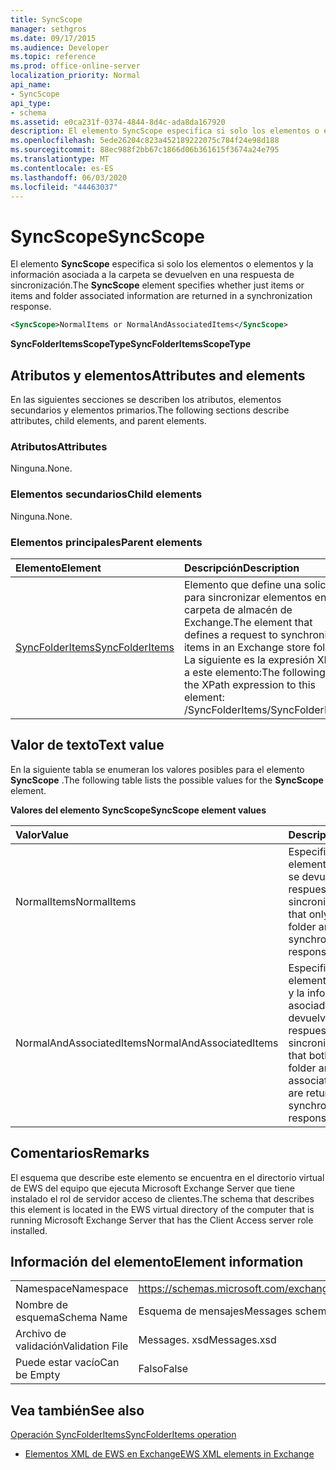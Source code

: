 ```yaml
---
title: SyncScope
manager: sethgros
ms.date: 09/17/2015
ms.audience: Developer
ms.topic: reference
ms.prod: office-online-server
localization_priority: Normal
api_name:
- SyncScope
api_type:
- schema
ms.assetid: e0ca231f-0374-4844-8d4c-ada8da167920
description: El elemento SyncScope especifica si solo los elementos o elementos y la información asociada a la carpeta se devuelven en una respuesta de sincronización.
ms.openlocfilehash: 5ede26204c823a452189222075c784f24e98d188
ms.sourcegitcommit: 88ec988f2bb67c1866d06b361615f3674a24e795
ms.translationtype: MT
ms.contentlocale: es-ES
ms.lasthandoff: 06/03/2020
ms.locfileid: "44463037"
---
```

# <a name="syncscope"></a><span data-ttu-id="96eb8-103">SyncScope</span><span class="sxs-lookup"><span data-stu-id="96eb8-103">SyncScope</span></span>

<span data-ttu-id="96eb8-104">El elemento **SyncScope** especifica si solo los elementos o elementos y la información asociada a la carpeta se devuelven en una respuesta de sincronización.</span><span class="sxs-lookup"><span data-stu-id="96eb8-104">The **SyncScope** element specifies whether just items or items and folder associated information are returned in a synchronization response.</span></span> 
  
```xml
<SyncScope>NormalItems or NormalAndAssociatedItems</SyncScope>
```

 <span data-ttu-id="96eb8-105">**SyncFolderItemsScopeType**</span><span class="sxs-lookup"><span data-stu-id="96eb8-105">**SyncFolderItemsScopeType**</span></span>
## <a name="attributes-and-elements"></a><span data-ttu-id="96eb8-106">Atributos y elementos</span><span class="sxs-lookup"><span data-stu-id="96eb8-106">Attributes and elements</span></span>

<span data-ttu-id="96eb8-107">En las siguientes secciones se describen los atributos, elementos secundarios y elementos primarios.</span><span class="sxs-lookup"><span data-stu-id="96eb8-107">The following sections describe attributes, child elements, and parent elements.</span></span>
  
### <a name="attributes"></a><span data-ttu-id="96eb8-108">Atributos</span><span class="sxs-lookup"><span data-stu-id="96eb8-108">Attributes</span></span>

<span data-ttu-id="96eb8-109">Ninguna.</span><span class="sxs-lookup"><span data-stu-id="96eb8-109">None.</span></span>
  
### <a name="child-elements"></a><span data-ttu-id="96eb8-110">Elementos secundarios</span><span class="sxs-lookup"><span data-stu-id="96eb8-110">Child elements</span></span>

<span data-ttu-id="96eb8-111">Ninguna.</span><span class="sxs-lookup"><span data-stu-id="96eb8-111">None.</span></span>
  
### <a name="parent-elements"></a><span data-ttu-id="96eb8-112">Elementos principales</span><span class="sxs-lookup"><span data-stu-id="96eb8-112">Parent elements</span></span>

|<span data-ttu-id="96eb8-113">**Elemento**</span><span class="sxs-lookup"><span data-stu-id="96eb8-113">**Element**</span></span>|<span data-ttu-id="96eb8-114">**Descripción**</span><span class="sxs-lookup"><span data-stu-id="96eb8-114">**Description**</span></span>|
|:-----|:-----|
|[<span data-ttu-id="96eb8-115">SyncFolderItems</span><span class="sxs-lookup"><span data-stu-id="96eb8-115">SyncFolderItems</span></span>](syncfolderitems.md) <br/> |<span data-ttu-id="96eb8-116">Elemento que define una solicitud para sincronizar elementos en una carpeta de almacén de Exchange.</span><span class="sxs-lookup"><span data-stu-id="96eb8-116">The element that defines a request to synchronize items in an Exchange store folder.</span></span>  <br/> <span data-ttu-id="96eb8-117">La siguiente es la expresión XPath a este elemento:</span><span class="sxs-lookup"><span data-stu-id="96eb8-117">The following is the XPath expression to this element:</span></span>  <br/> <span data-ttu-id="96eb8-118">/SyncFolderItems</span><span class="sxs-lookup"><span data-stu-id="96eb8-118">/SyncFolderItems</span></span>  <br/> |
   
## <a name="text-value"></a><span data-ttu-id="96eb8-119">Valor de texto</span><span class="sxs-lookup"><span data-stu-id="96eb8-119">Text value</span></span>

<span data-ttu-id="96eb8-120">En la siguiente tabla se enumeran los valores posibles para el elemento **SyncScope** .</span><span class="sxs-lookup"><span data-stu-id="96eb8-120">The following table lists the possible values for the **SyncScope** element.</span></span> 
  
<span data-ttu-id="96eb8-121">**Valores del elemento SyncScope**</span><span class="sxs-lookup"><span data-stu-id="96eb8-121">**SyncScope element values**</span></span>

|<span data-ttu-id="96eb8-122">**Valor**</span><span class="sxs-lookup"><span data-stu-id="96eb8-122">**Value**</span></span>|<span data-ttu-id="96eb8-123">**Descripción**</span><span class="sxs-lookup"><span data-stu-id="96eb8-123">**Description**</span></span>|
|:-----|:-----|
|<span data-ttu-id="96eb8-124">NormalItems</span><span class="sxs-lookup"><span data-stu-id="96eb8-124">NormalItems</span></span>  <br/> |<span data-ttu-id="96eb8-125">Especifica que sólo los elementos de la carpeta se devuelven en una respuesta de sincronización.</span><span class="sxs-lookup"><span data-stu-id="96eb8-125">Specifies that only items in the folder are returned in a synchronization response.</span></span>  <br/> |
|<span data-ttu-id="96eb8-126">NormalAndAssociatedItems</span><span class="sxs-lookup"><span data-stu-id="96eb8-126">NormalAndAssociatedItems</span></span>  <br/> |<span data-ttu-id="96eb8-127">Especifica que ambos elementos de la carpeta y la información asociada a la carpeta se devuelven en una respuesta de sincronización.</span><span class="sxs-lookup"><span data-stu-id="96eb8-127">Specifies that both items in the folder and folder associated information are returned in a synchronization response.</span></span>  <br/> |
   
## <a name="remarks"></a><span data-ttu-id="96eb8-128">Comentarios</span><span class="sxs-lookup"><span data-stu-id="96eb8-128">Remarks</span></span>

<span data-ttu-id="96eb8-129">El esquema que describe este elemento se encuentra en el directorio virtual de EWS del equipo que ejecuta Microsoft Exchange Server que tiene instalado el rol de servidor acceso de clientes.</span><span class="sxs-lookup"><span data-stu-id="96eb8-129">The schema that describes this element is located in the EWS virtual directory of the computer that is running Microsoft Exchange Server that has the Client Access server role installed.</span></span>
  
## <a name="element-information"></a><span data-ttu-id="96eb8-130">Información del elemento</span><span class="sxs-lookup"><span data-stu-id="96eb8-130">Element information</span></span>

|||
|:-----|:-----|
|<span data-ttu-id="96eb8-131">Namespace</span><span class="sxs-lookup"><span data-stu-id="96eb8-131">Namespace</span></span>  <br/> |https://schemas.microsoft.com/exchange/services/2006/messages  <br/> |
|<span data-ttu-id="96eb8-132">Nombre de esquema</span><span class="sxs-lookup"><span data-stu-id="96eb8-132">Schema Name</span></span>  <br/> |<span data-ttu-id="96eb8-133">Esquema de mensajes</span><span class="sxs-lookup"><span data-stu-id="96eb8-133">Messages schema</span></span>  <br/> |
|<span data-ttu-id="96eb8-134">Archivo de validación</span><span class="sxs-lookup"><span data-stu-id="96eb8-134">Validation File</span></span>  <br/> |<span data-ttu-id="96eb8-135">Messages. xsd</span><span class="sxs-lookup"><span data-stu-id="96eb8-135">Messages.xsd</span></span>  <br/> |
|<span data-ttu-id="96eb8-136">Puede estar vacío</span><span class="sxs-lookup"><span data-stu-id="96eb8-136">Can be Empty</span></span>  <br/> |<span data-ttu-id="96eb8-137">Falso</span><span class="sxs-lookup"><span data-stu-id="96eb8-137">False</span></span>  <br/> |
   
## <a name="see-also"></a><span data-ttu-id="96eb8-138">Vea también</span><span class="sxs-lookup"><span data-stu-id="96eb8-138">See also</span></span>



[<span data-ttu-id="96eb8-139">Operación SyncFolderItems</span><span class="sxs-lookup"><span data-stu-id="96eb8-139">SyncFolderItems operation</span></span>](syncfolderitems-operation.md)


- [<span data-ttu-id="96eb8-140">Elementos XML de EWS en Exchange</span><span class="sxs-lookup"><span data-stu-id="96eb8-140">EWS XML elements in Exchange</span></span>](ews-xml-elements-in-exchange.md)

